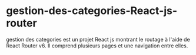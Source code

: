 # gestion-des-categories-React-js-router
gestion des categories est un projet React js  montrant le routage à l'aide de React Router v6. Il comprend plusieurs pages et une navigation entre elles.
